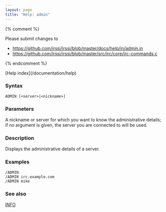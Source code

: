 ```yaml
---
layout: page
title: "Help: admin"
---
```


{% comment %}

Please submit changes to
- https://github.com/irssi/irssi/blob/master/docs/help/in/admin.in
- https://github.com/irssi/irssi/blob/master/src/irc/core/irc-commands.c


{% endcomment %}
<nav markdown="1">
[Help index](/documentation/help)
</nav>

### Syntax ###

<div class="highlight irssisyntax"><pre style="\-\-cmdlen:5ch"><code><span class="synB">ADMIN</span> <span class="syn10">[<span class="syn09">&lt;server></span>|<span class="syn09">&lt;nickname></span>]</span></code></pre></div>



### Parameters ###

A nickname or server for which you want to know the administrative details;
if no argument is given, the server you are connected to will be used.

### Description ###

Displays the administrative details of a server.

### Examples ###

    /ADMIN
    /ADMIN irc.example.com
    /ADMIN mike

### See also ###
[INFO](/documentation/help/info)

